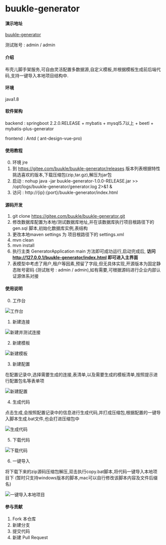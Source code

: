 # buukle-generator

#### 演示地址 
[buukle-generator](http://generator.buukle.top/opensource-arche-generator/index.html#/workplace)
 
测试账号 : admin / admin

#### 介绍

布壳儿脚手架服务,可自由灵活配置多数据源,自定义模板,并根据模板生成前后端代码,支持一键导入本地项目结构中.

#### 环境

java1.8

#### 软件架构

backend : springboot 2.2.0.RELEASE + mybatis + mysql5.7以上 + beetl + mybatis-plus-generator

frontend :  Antd ( ant-design-vue-pro) 

#### 使用教程

0. 环境 jre 
1. 到 https://gitee.com/buukle/buukle-generator/releases 版本列表根据特性挑选喜欢的版本,下载压缩包(zip,tar.gz),解压为jar包 
2. 启动 : nohup java -jar buukle-generator-1.0.0-RELEASE.jar >> /opt/logs/buukle-generator/generator.log 2>&1 &
3. 访问 : http://{ip}:{port}/buukle-generator/index.html

#### 源码开发

1.  git clone https://gitee.com/buukle/buukle-generator.git
2.  修改数据库配置为本地/测试数据库地址,并在该数据库执行项目根路径下的 gen.sql 脚本,初始化数据库实例,表结构
3.  更改本地maven settings 为 项目根路径下的 settings.xml
4.  mvn clean
5.  mvn install
6.  执行主类 GeneratorApplication main 方法即可成功运行,启动完成后, **访问 http://127.0.0.1/buukle-generator/index.html 即可进入主界面** 
7.  表模型中考虑了用户,租户等因素,预留了字段,但无具体实现,开源版本为固定静态账号密码 (测试账号 : admin / admin),如有需要,可根据源码进行企业内部认证源体系对接

#### 使用说明

0.  工作台

![工作台](https://images.gitee.com/uploads/images/2021/0729/164208_2e90ee51_1694096.png "屏幕截图.png")

1.  新建连接

![新建并测试连接](https://images.gitee.com/uploads/images/2021/0729/164312_7dfa8a0d_1694096.png "屏幕截图.png")
    
2.  新建模板

![新建模板](https://images.gitee.com/uploads/images/2021/0729/164342_da1af906_1694096.png "屏幕截图.png")
    
3.  新建配置

在配置记录中,选择需要生成的连接,表清单,以及需要生成的模板清单,按照提示进行配置包名等表单项
    
![新建配置](https://images.gitee.com/uploads/images/2021/0729/164409_c4f71d01_1694096.png "屏幕截图.png")

4.  生成代码

点击生成,会按照配置记录中的信息进行生成代码,并打成压缩包,根据配置的一键导入脚本生成.bat文件,也会打进压缩包中
    
![生成代码](https://images.gitee.com/uploads/images/2021/0729/164440_3ba9a8b3_1694096.png "屏幕截图.png")

5.  下载代码

![下载代码](https://images.gitee.com/uploads/images/2021/0729/164455_e7aa2d1e_1694096.png "屏幕截图.png")

6.  一键导入

将下载下来的zip源码压缩包解压,双击执行copy.bat脚本,将代码一键导入本地项目下 (暂时只支持windows版本的脚本,mac可以自行修改该脚本内容及文件后缀名)
    
![一键导入本地项目](https://images.gitee.com/uploads/images/2021/0729/164546_87e99883_1694096.png "屏幕截图.png")

#### 参与贡献

1.  Fork 本仓库
2.  新建分支
3.  提交代码
4.  新建 Pull Request


